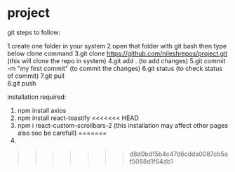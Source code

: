 # project
git steps to follow:

1.create one folder in your system
2.open that folder with git bash then type below clone command
3.git clone https://github.com/nileshrepos/project.git  (this will clone the repo in system)
4.git add .                                              (to add changes)
5.git commit -m "my first commit"                         (to commit the changes)
6.git status                                               (to check status of commit)
7.git pull                                                 
8.git push 



installation required:

1. npm install axios
2. npm install react-toastify
<<<<<<< HEAD
3. npm i react-custom-scrollbars-2 (this installation may affect other pages also soo be carefull)
=======
3. 
>>>>>>> d8d0bd15b4c47d6cdda0087cb5af5088d1f64db1
